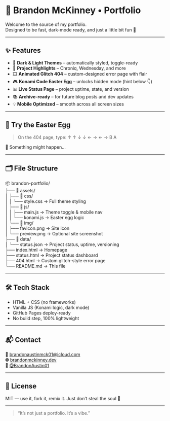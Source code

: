 # 🧠 Brandon McKinney • Portfolio

Welcome to the source of my portfolio.  
Designed to be fast, dark-mode ready, and just a little bit fun 👾

---

## ✨ Features

- 🎨 **Dark & Light Themes** – automatically styled, toggle-ready  
- 🚀 **Project Highlights** – Chroniq, Wednesday, and more  
- 🎞️ **Animated Glitch 404** – custom-designed error page with flair  
- 🎮 **Konami Code Easter Egg** – unlocks hidden mode (hint below 👇)  
- 📊 **Live Status Page** – project uptime, state, and version  
- 📚 **Archive-ready** – for future blog posts and dev updates  
- 💡 **Mobile Optimized** – smooth across all screen sizes

---

## 🧪 Try the Easter Egg

> On the 404 page, type: ↑ ↑ ↓ ↓ ← → ← → B A

👀 Something might happen...

---

## 🗂️ File Structure

📦 brandon-portfolio/  
├── 📁 assets/  
│   ├── 📁 css/  
│   │   └── style.css → Full theme styling  
│   ├── 📁 js/  
│   │   ├── main.js → Theme toggle & mobile nav  
│   │   └── konami.js → Easter egg logic  
│   └── 📁 img/  
│       ├── favicon.png → Site icon  
│       └── preview.png → Optional site screenshot  
├── 📁 data/  
│   └── status.json → Project status, uptime, versioning  
├── index.html → Homepage  
├── status.html → Project status dashboard  
├── 404.html → Custom glitch-style error page  
└── README.md → This file

---

## 🛠️ Tech Stack

- HTML + CSS (no frameworks)  
- Vanilla JS (Konami logic, dark mode)  
- GitHub Pages deploy-ready  
- No build step, 100% lightweight

---

## 📬 Contact

**📧** brandonaustinmck01@icloud.com  
**🌐** [brandonmckinney.dev](https://brandonaustin01.github.io)  
**🐙** [@BrandonAustin01](https://github.com/BrandonAustin01)

---

## 📄 License

MIT — use it, fork it, remix it. Just don’t steal the soul 🖤

---

> “It’s not just a portfolio. It’s a vibe.”
